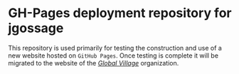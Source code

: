 # GH-Pages deployment repository for jgossage
This repository is used primarily for testing the construction and use of a new website hosted on `GitHub Pages`. Once testing is complete it will be migrated to the website of the [*Global Village*](https://github.com/globalvillagesoftware) organization.